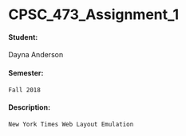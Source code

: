 # CPSC_473_Assignment_1

#### Student:

Dayna Anderson

#### Semester:
```
Fall 2018
```
#### Description:
```
New York Times Web Layout Emulation
```
